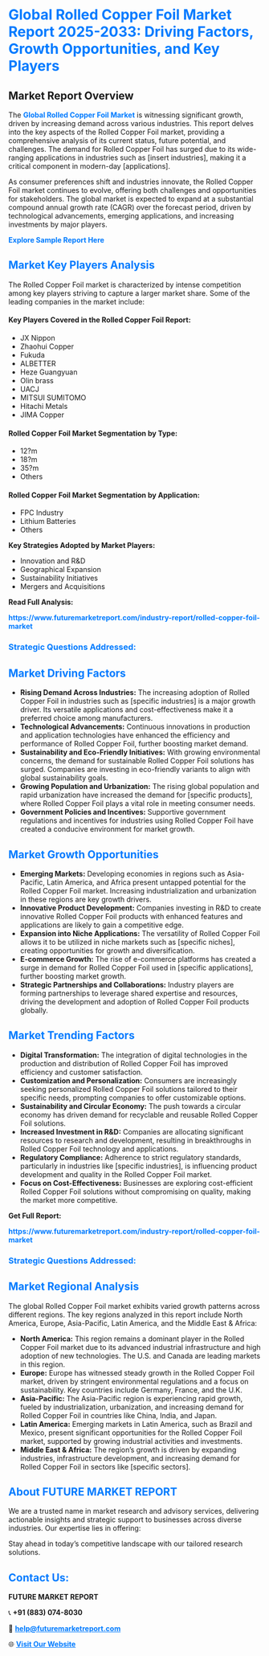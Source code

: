 <h1 style="color: #007BFF;">Global Rolled Copper Foil Market Report 2025-2033: Driving Factors, Growth Opportunities, and Key Players</h1>

<section id="overview">
<h2>Market Report Overview</h2>
<p>The <a href="https://www.futuremarketreport.com/industry-report/rolled-copper-foil-market" style="color: #007BFF; text-decoration: none;"><strong>Global Rolled Copper Foil Market</strong></a> is witnessing significant growth, driven by increasing demand across various industries. This report delves into the key aspects of the Rolled Copper Foil market, providing a comprehensive analysis of its current status, future potential, and challenges. The demand for Rolled Copper Foil has surged due to its wide-ranging applications in industries such as [insert industries], making it a critical component in modern-day [applications].</p>
<p>As consumer preferences shift and industries innovate, the Rolled Copper Foil market continues to evolve, offering both challenges and opportunities for stakeholders. The global market is expected to expand at a substantial compound annual growth rate (CAGR) over the forecast period, driven by technological advancements, emerging applications, and increasing investments by major players.</p>
</section>

<section id="overview">
<p><a href="https://www.futuremarketreport.com/request-sample/reportId=42806" style="color: #007BFF; text-decoration: none;"><strong>Explore Sample Report Here</strong></a></p>
</section>

<section id="key-players">
<h2 style="color: #007BFF;">Market Key Players Analysis</h2>
<p>The Rolled Copper Foil market is characterized by intense competition among key players striving to capture a larger market share. Some of the leading companies in the market include:</p>
<h4>Key Players Covered in the Rolled Copper Foil Report:</h4>
<ul><li>JX Nippon</li><li>Zhaohui Copper</li><li>Fukuda</li><li>ALBETTER</li><li>Heze Guangyuan</li><li>Olin brass</li><li>UACJ</li><li>MITSUI SUMITOMO</li><li>Hitachi Metals</li><li>JIMA Copper</li></ul>
<h4>Rolled Copper Foil Market Segmentation by Type:</h4>
<ul><li>12?m</li><li>18?m</li><li>35?m</li><li>Others</li></ul>

<h4>Rolled Copper Foil Market Segmentation by Application:</h4>
<ul><li>FPC Industry</li><li>Lithium Batteries</li><li>Others</li></ul>
<p><strong>Key Strategies Adopted by Market Players:</strong></p>
<ul>
<li>Innovation and R&D</li>
<li>Geographical Expansion</li>
<li>Sustainability Initiatives</li>
<li>Mergers and Acquisitions</li>
</ul>
</section>

<section>
<p><strong>Read Full Analysis: </strong></p><a href="https://www.futuremarketreport.com/industry-report/rolled-copper-foil-market" style="color: #007BFF; text-decoration: none;"><strong>https://www.futuremarketreport.com/industry-report/rolled-copper-foil-market</strong></a>
<h3 style="color: #007BFF;">Strategic Questions Addressed:</h3>
</section>

<section id="driving-factors">
<h2 style="color: #007BFF;">Market Driving Factors</h2>
<ul>
<li><strong>Rising Demand Across Industries:</strong> The increasing adoption of Rolled Copper Foil in industries such as [specific industries] is a major growth driver. Its versatile applications and cost-effectiveness make it a preferred choice among manufacturers.</li>
<li><strong>Technological Advancements:</strong> Continuous innovations in production and application technologies have enhanced the efficiency and performance of Rolled Copper Foil, further boosting market demand.</li>
<li><strong>Sustainability and Eco-Friendly Initiatives:</strong> With growing environmental concerns, the demand for sustainable Rolled Copper Foil solutions has surged. Companies are investing in eco-friendly variants to align with global sustainability goals.</li>
<li><strong>Growing Population and Urbanization:</strong> The rising global population and rapid urbanization have increased the demand for [specific products], where Rolled Copper Foil plays a vital role in meeting consumer needs.</li>
<li><strong>Government Policies and Incentives:</strong> Supportive government regulations and incentives for industries using Rolled Copper Foil have created a conducive environment for market growth.</li>
</ul>
</section>

<section id="growth-opportunities">
<h2 style="color: #007BFF;">Market Growth Opportunities</h2>
<ul>
<li><strong>Emerging Markets:</strong> Developing economies in regions such as Asia-Pacific, Latin America, and Africa present untapped potential for the Rolled Copper Foil market. Increasing industrialization and urbanization in these regions are key growth drivers.</li>
<li><strong>Innovative Product Development:</strong> Companies investing in R&D to create innovative Rolled Copper Foil products with enhanced features and applications are likely to gain a competitive edge.</li>
<li><strong>Expansion into Niche Applications:</strong> The versatility of Rolled Copper Foil allows it to be utilized in niche markets such as [specific niches], creating opportunities for growth and diversification.</li>
<li><strong>E-commerce Growth:</strong> The rise of e-commerce platforms has created a surge in demand for Rolled Copper Foil used in [specific applications], further boosting market growth.</li>
<li><strong>Strategic Partnerships and Collaborations:</strong> Industry players are forming partnerships to leverage shared expertise and resources, driving the development and adoption of Rolled Copper Foil products globally.</li>
</ul>
</section>

<section id="trending-factors">
<h2 style="color: #007BFF;">Market Trending Factors</h2>
<ul>
<li><strong>Digital Transformation:</strong> The integration of digital technologies in the production and distribution of Rolled Copper Foil has improved efficiency and customer satisfaction.</li>
<li><strong>Customization and Personalization:</strong> Consumers are increasingly seeking personalized Rolled Copper Foil solutions tailored to their specific needs, prompting companies to offer customizable options.</li>
<li><strong>Sustainability and Circular Economy:</strong> The push towards a circular economy has driven demand for recyclable and reusable Rolled Copper Foil solutions.</li>
<li><strong>Increased Investment in R&D:</strong> Companies are allocating significant resources to research and development, resulting in breakthroughs in Rolled Copper Foil technology and applications.</li>
<li><strong>Regulatory Compliance:</strong> Adherence to strict regulatory standards, particularly in industries like [specific industries], is influencing product development and quality in the Rolled Copper Foil market.</li>
<li><strong>Focus on Cost-Effectiveness:</strong> Businesses are exploring cost-efficient Rolled Copper Foil solutions without compromising on quality, making the market more competitive.</li>
</ul>
</section>

<section>
<p><strong>Get Full Report: </strong></p><a href="https://www.futuremarketreport.com/industry-report/rolled-copper-foil-market" style="color: #007BFF; text-decoration: none;"><strong>https://www.futuremarketreport.com/industry-report/rolled-copper-foil-market</strong></a>
<h3 style="color: #007BFF;">Strategic Questions Addressed:</h3>
</section>


<section id="regional-analysis">
<h2 style="color: #007BFF;">Market Regional Analysis</h2>
<p>The global Rolled Copper Foil market exhibits varied growth patterns across different regions. The key regions analyzed in this report include North America, Europe, Asia-Pacific, Latin America, and the Middle East & Africa:</p>
<ul>
<li><strong>North America:</strong> This region remains a dominant player in the Rolled Copper Foil market due to its advanced industrial infrastructure and high adoption of new technologies. The U.S. and Canada are leading markets in this region.</li>
<li><strong>Europe:</strong> Europe has witnessed steady growth in the Rolled Copper Foil market, driven by stringent environmental regulations and a focus on sustainability. Key countries include Germany, France, and the U.K.</li>
<li><strong>Asia-Pacific:</strong> The Asia-Pacific region is experiencing rapid growth, fueled by industrialization, urbanization, and increasing demand for Rolled Copper Foil in countries like China, India, and Japan.</li>
<li><strong>Latin America:</strong> Emerging markets in Latin America, such as Brazil and Mexico, present significant opportunities for the Rolled Copper Foil market, supported by growing industrial activities and investments.</li>
<li><strong>Middle East & Africa:</strong> The region’s growth is driven by expanding industries, infrastructure development, and increasing demand for Rolled Copper Foil in sectors like [specific sectors].</li>
</ul>
</section>

<footer>
<h2 style="color: #007BFF;">About FUTURE MARKET REPORT</h2>
<p>We are a trusted name in market research and advisory services, delivering actionable insights and strategic support to businesses across diverse industries. Our expertise lies in offering:</p>

<p>Stay ahead in today’s competitive landscape with our tailored research solutions.</p>

<h2 style="color: #007BFF;">Contact Us:</h2>
<p><strong>FUTURE MARKET REPORT</strong></p>
<p>📞 <strong>+91 (883) 074-8030</strong></p>
<p>📧 <strong><a href="mailto:help@futuremarketreport.com" style="color: #007BFF;">help@futuremarketreport.com</a></strong></p>
<p>🌐 <strong><a href="https://www.futuremarketreport.com/" style="color: #007BFF;">Visit Our Website</a></strong></p>
</footer>